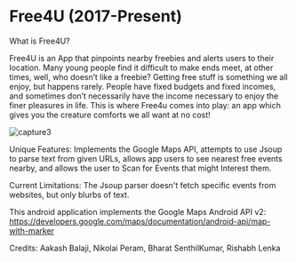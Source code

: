  
Free4U (2017-Present)
======

What is Free4U?

Free4U is an App that pinpoints nearby freebies and alerts users to their location.
Many young people find it difficult to make ends meet, at other times, well, who doesn’t like a freebie? Getting free stuff is something we all enjoy, but happens rarely. People have fixed budgets and fixed incomes, and sometimes don’t necessarily have the income necessary to enjoy the finer pleasures in life. This is where Free4u comes into play: an app which gives you the creature comforts we all want at no cost!

![capture3](https://user-images.githubusercontent.com/23457788/34597380-0faab81c-f19b-11e7-90f3-3cd67772acb9.PNG)

Unique Features: Implements the Google Maps API, attempts to use Jsoup to parse text from given URLs, allows app users to see nearest free events nearby, and allows the user to Scan for Events that might Interest them.

Current Limitations: The Jsoup parser doesn't fetch specific events from websites, but only blurbs of text.

This android application implements the Google Maps Android API v2: https://developers.google.com/maps/documentation/android-api/map-with-marker

Credits: Aakash Balaji, Nikolai Peram, Bharat SenthilKumar, Rishabh Lenka
